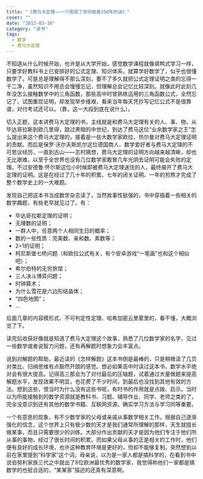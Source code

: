 ```yaml
---
title: "《费马大定理——一个困惑了世间智者358年的谜》"
cover: ""
date: "2013-03-10"
category: "读书"
tags:
  - 数学
  - 费马大定理
---
```


不知道从什么时候开始，也许是从大学开始，感觉数学课程就像填鸭式学习一样，只要学好教科书上已安排好的公式定理、知识体系，就算学好数学了，似乎也很懂数学了。可是总是理解得不那么深刻，要不了多久就把公式定理证明之类的忘得一干二净，虽然知识不用总会慢慢忘记，但理解总会记忆比较深刻。就像此时此刻几年没怎么接触数学中的三角函数，那些高中时曾熟练运用的三角函数公式，全然忘记了，试图重现证明，却发现举步维艰，看来当年每天凭抄写记忆公式不是很靠谱，对付考试还可以。（靠，这一大段到底在说什么）。

切入正题，这本讲费马大定理的书，主线就是和费马大定理有关的人、事、物，从毕达哥拉斯到欧几里得，跳过黑暗的中世纪，到达了费马这位“业余数学家之王”怎么提出来这个费马大定理的，接着是一些大数学家欧拉、热尔曼对费马大定理证明的贡献。而后是保罗·沃尔夫斯凯尔这位德国商人、数学爱好者与费马大定理的不可思议经历，一直到古山——志村猜想，费马大定理的证明方向越来越清晰，却也无比艰难，以至于全世界也没有几位数学家敢冒几年光阴去证明可能会失败的定理。不过安德鲁·怀尔斯这位小时候即被费马大定理迷住的人，最终揭开了费马大定理的证明。这是在经过了几十年的积累、七年的闭关证明、一年的煎熬才完成了整个数学史上的一大难题。

发现自己把这本书当成数学杂志读了，当然故事性挺强的，书中穿插着一些相关的数学趣题，有些老早就见过了。有：

* 毕达哥拉斯定理的证明；
* 无理数的证明；
* 一群人中，任意两个人相同生日的概率；
* 数的一些性质：完美数、亲和数、素数等；
* 2=1的证明；
* 柯尼斯堡七桥问题（和欧拉公式有关，有个安卓游戏“一笔画”也和这个相似吧）；
* 希尔伯特的无穷旅馆；
* 三人决斗博弈问题；
* 时钟算术；
* 为什么雪花是六边形结晶体；
* “四色地图”；
* ...

后面几章的内容模形式、不可判定性定理、哈希加密云里雾里的，看不懂，大概浏览了下。

读完后收获好像就是知道了费马大定理这个故事，熟悉了几位数学家的名字，见过一些数学或者说智力问题，还有再解题时想象力会丰富点。

说到对解题的帮助，最近读的《怎样解题》这本书倒是最棒的，只是稍微读了几页对类比、归纳思维有点豁然开朗的感觉。想必如果高中时读过这本书，数学水平绝对会有很大提高。记得高三那会为了对付最后的压轴题，试着通过大量做题来提高解题水平，发现效果不明显，也花费了不少时间，到最后也没找到其他有效的方法。想到这些，恨当时为什么没有这些书呢，有时书的作用就是点拨、启示。当时以为所能接触到的数学资源就是教科书、习题、辅导作业、同学、老师之类的了，完全没意识到还有其他的数学书籍、互联网资源。确实学习方法与学习同等重要。

一个有意思的现象，有不少数学家的父母或亲戚从事数学相关工作。根据自己逐渐强化的信念，这个世界上只有极少数的天才是我们通常所理解的那样，天生就擅长做某事，而且只需要很少的训练。大部分作出贡献的天才是因为他们专注于他们所从事的事物，经过了很长时间的积累。而如果父母从事的正是相关的工作时，他们便有良好的成长环境，也许这种教育环境是更好的，但却不能够复制。突然想到以前在家里提到“科学家”这个词，母亲说，以为是一家人都是搞科学的，在看到书中说伯努利家族三代之中就出了8位欧洲最优秀的数学家，我觉得称他们一家都是搞数学的也挺合适的，“某某家”描述的还真有深意啊。
